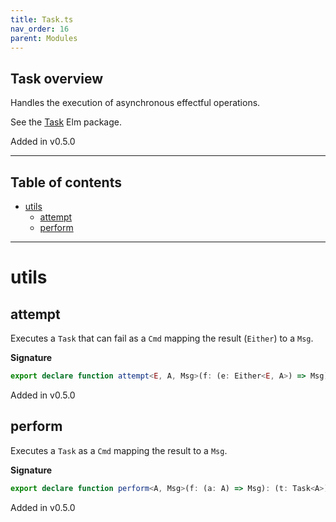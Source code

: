 ```yaml
---
title: Task.ts
nav_order: 16
parent: Modules
---
```


## Task overview

Handles the execution of asynchronous effectful operations.

See the [Task](https://package.elm-lang.org/packages/elm/core/latest/Task) Elm package.

Added in v0.5.0

---

<h2 class="text-delta">Table of contents</h2>

- [utils](#utils)
  - [attempt](#attempt)
  - [perform](#perform)

---

# utils

## attempt

Executes a `Task` that can fail as a `Cmd` mapping the result (`Either`) to a `Msg`.

**Signature**

```ts
export declare function attempt<E, A, Msg>(f: (e: Either<E, A>) => Msg): (task: Task<Either<E, A>>) => Cmd<Msg>
```

Added in v0.5.0

## perform

Executes a `Task` as a `Cmd` mapping the result to a `Msg`.

**Signature**

```ts
export declare function perform<A, Msg>(f: (a: A) => Msg): (t: Task<A>) => Cmd<Msg>
```

Added in v0.5.0
